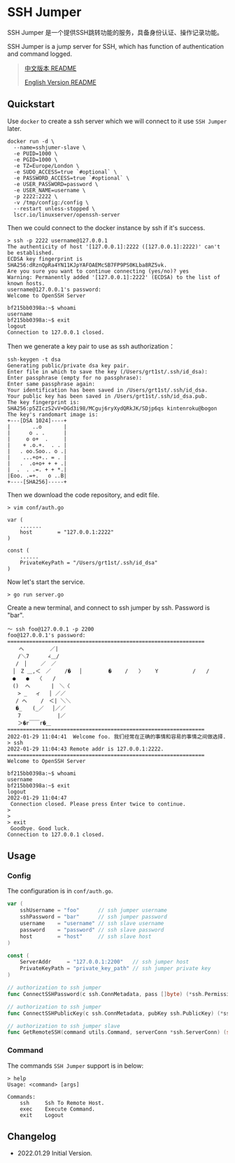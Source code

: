 # SSH Jumper

SSH Jumper 是一个提供SSH跳转功能的服务，具备身份认证、操作记录功能。

SSH Jumper is a jump server for SSH, which has function of authentication and command logged. 

> [中文版本 README](https://github.com/grt1st/sshjumper/blob/master/README.md)
>
> [English Version README](https://github.com/grt1st/sshjumper/blob/master/README_EN.md)

## Quickstart

Use `docker` to create a ssh server which we will connect to it use `SSH Jumper` later.
```commandline
docker run -d \
  --name=sshjumer-slave \
  -e PUID=1000 \
  -e PGID=1000 \
  -e TZ=Europe/London \
  -e SUDO_ACCESS=true `#optional` \
  -e PASSWORD_ACCESS=true `#optional` \
  -e USER_PASSWORD=password \
  -e USER_NAME=username \
  -p 2222:2222 \
  -v /tmp/config:/config \
  --restart unless-stopped \
  lscr.io/linuxserver/openssh-server
```

Then we could connect to the docker instance by ssh if it's success.
```commandline
> ssh -p 2222 username@127.0.0.1
The authenticity of host '[127.0.0.1]:2222 ([127.0.0.1]:2222)' can't be established.
ECDSA key fingerprint is SHA256:dRznQpRa4YN11KJpYAFOAEMcSB7FP9PS0KLba8RZ5vk.
Are you sure you want to continue connecting (yes/no)? yes
Warning: Permanently added '[127.0.0.1]:2222' (ECDSA) to the list of known hosts.
username@127.0.0.1's password:
Welcome to OpenSSH Server

bf215bb0398a:~$ whoami
username
bf215bb0398a:~$ exit
logout
Connection to 127.0.0.1 closed.
```

Then we generate a key pair to use as ssh authorization：
```commandline
ssh-keygen -t dsa
Generating public/private dsa key pair.
Enter file in which to save the key (/Users/grt1st/.ssh/id_dsa):
Enter passphrase (empty for no passphrase):
Enter same passphrase again:
Your identification has been saved in /Users/grt1st/.ssh/id_dsa.
Your public key has been saved in /Users/grt1st/.ssh/id_dsa.pub.
The key fingerprint is:
SHA256:p5ZIczS2vV+DGd3i98/MCguj6ryXydQRkJK/SDjp6qs kintenroku@bogon
The key's randomart image is:
+---[DSA 1024]----+
|       ..o       |
|      o . .      |
|     o o+  .     |
|    + .o.+.  . . |
|   . oo.Soo.. o .|
|    ...+o+.. = . |
|   .  .o+o+ + + .|
|  .  . .=. + + *.|
|Eoo. .=+.   o ..B|
+----[SHA256]-----+
```

Then we download the code repository, and edit file.
```commandline
> vim conf/auth.go

var (
    .......
	host        = "127.0.0.1:2222"
)

const (
	......
	PrivateKeyPath = "/Users/grt1st/.ssh/id_dsa"
)
```

Now let's start the service.
```commandline
> go run server.go
```

Create a new terminal, and connect to ssh jumper by ssh. Password is "bar".
```commandline
～ ssh foo@127.0.0.1 -p 2200
foo@127.0.0.1's password:
===============================================================
　  へ　　　　　／|
　　/＼7　　　 ∠＿/
　 /　│　　 ／　／
　│　Z ＿,＜　／　　 /� 　│　　　　　�　　 /　　〉 　 Y　　　　　　 /　　/
　●　　●　　〈　　/
　()  へ　　　　|　＼〈
　　> _　 ィ　 │ ／／
　 / へ　　 /　＜| ＼＼
　 �_　　(_／　 │／／
　　7　　　　　　　|／
　　＞�r￣￣r�＿
===============================================================
2022-01-29 11:04:41  Welcome foo. 我们经常在正确的事情和容易的事情之间做选择.
> ssh
2022-01-29 11:04:43 Remote addr is 127.0.0.1:2222.
===============================================================
Welcome to OpenSSH Server

bf215bb0398a:~$ whoami
username
bf215bb0398a:~$ exit
logout
2022-01-29 11:04:47
 Connection closed. Please press Enter twice to continue.
>
>
> exit
 Goodbye. Good luck.
Connection to 127.0.0.1 closed.
```

## Usage

### Config

The configuration is in `conf/auth.go`.

```go
var (
    sshUsername = "foo"      // ssh jumper username
    sshPassword = "bar"      // ssh jumper password
    username    = "username" // ssh slave username
    password    = "password" // ssh slave password
    host        = "host"     // ssh slave host
)

const (
    ServerAddr     = "127.0.0.1:2200"   // ssh jumper host
    PrivateKeyPath = "private_key_path" // ssh jumper private key
)

// authorization to ssh jumper
func ConnectSSHPassword(c ssh.ConnMetadata, pass []byte) (*ssh.Permissions, error)

// authorization to ssh jumper
func ConnectSSHPublicKey(c ssh.ConnMetadata, pubKey ssh.PublicKey) (*ssh.Permissions, error)

// authorization to ssh jumper slave
func GetRemoteSSH(command utils.Command, serverConn *ssh.ServerConn) (string, *ssh.ClientConfig, error)

```

### Command

The commands `SSH Jumper` support is in below:

```commandline
> help
Usage: <command> [args]

Commands:
    ssh     Ssh To Remote Host.
    exec    Execute Command.
    exit    Logout
```

## Changelog

- 2022.01.29 Initial Version.
